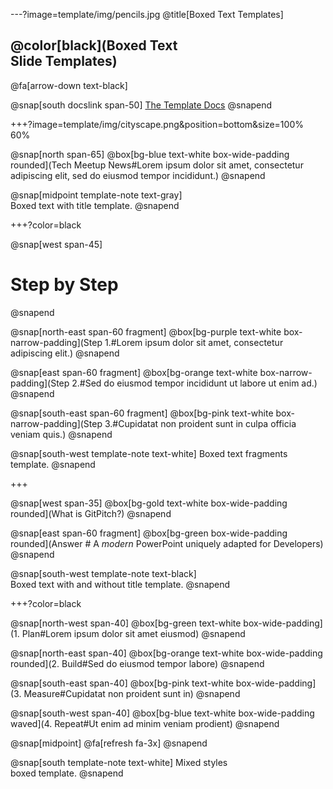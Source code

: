 ---?image=template/img/pencils.jpg
@title[Boxed Text Templates]

## @color[black](Boxed Text<br>Slide Templates)

@fa[arrow-down text-black]

@snap[south docslink span-50]
[The Template Docs](https://gitpitch.com/docs/the-template)
@snapend

+++?image=template/img/cityscape.png&position=bottom&size=100% 60%

@snap[north span-65]
@box[bg-blue text-white box-wide-padding rounded](Tech Meetup News#Lorem ipsum dolor sit amet, consectetur adipiscing elit, sed do eiusmod tempor incididunt.)
@snapend

@snap[midpoint template-note text-gray]
<br>Boxed text with title template.
@snapend

+++?color=black

@snap[west span-45]
# Step by Step
@snapend

@snap[north-east span-60 fragment]
@box[bg-purple text-white box-narrow-padding](Step 1.#Lorem ipsum dolor sit amet, consectetur adipiscing elit.)
@snapend

@snap[east span-60 fragment]
@box[bg-orange text-white box-narrow-padding](Step 2.#Sed do eiusmod tempor incididunt ut labore ut enim ad.)
@snapend

@snap[south-east span-60 fragment]
@box[bg-pink text-white box-narrow-padding](Step 3.#Cupidatat non proident sunt in culpa officia veniam quis.)
@snapend

@snap[south-west template-note text-white]
Boxed text fragments template.
@snapend

+++

@snap[west span-35]
@box[bg-gold text-white box-wide-padding rounded](What is GitPitch?)
@snapend

@snap[east span-60 fragment]
@box[bg-green box-wide-padding rounded](Answer # A *modern* PowerPoint uniquely adapted for Developers)
@snapend

@snap[south-west template-note text-black]
<br>Boxed text with and without title template.
@snapend

+++?color=black

@snap[north-west span-40]
@box[bg-green text-white box-wide-padding](1. Plan#Lorem ipsum dolor sit amet eiusmod)
@snapend

@snap[north-east span-40]
@box[bg-orange text-white box-wide-padding rounded](2. Build#Sed do eiusmod tempor labore)
@snapend

@snap[south-east span-40]
@box[bg-pink text-white box-wide-padding](3. Measure#Cupidatat non proident sunt in)
@snapend

@snap[south-west span-40]
@box[bg-blue text-white box-wide-padding waved](4. Repeat#Ut enim ad minim veniam prodient)
@snapend

@snap[midpoint]
@fa[refresh fa-3x]
@snapend

@snap[south template-note text-white]
Mixed styles<br>boxed template.
@snapend
